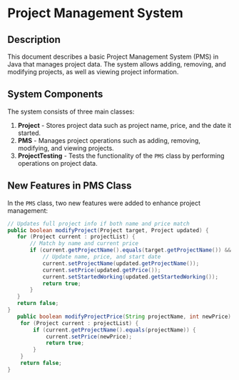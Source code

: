 # Project Management System

## Description

This document describes a basic Project Management System (PMS) in Java that manages project data. The system allows adding, removing, and modifying projects, as well as viewing project information.

## System Components
The system consists of three main classes:

1. **Project** - Stores project data such as project name, price, and the date it started.
2. **PMS** - Manages project operations such as adding, removing, modifying, and viewing projects.
3. **ProjectTesting** - Tests the functionality of the `PMS` class by performing operations on project data.

## New Features in PMS Class

In the `PMS` class, two new features were added to enhance project management:

```java
// Updates full project info if both name and price match
public boolean modifyProject(Project target, Project updated) {
   for (Project current : projectList) {
       // Match by name and current price
       if (current.getProjectName().equals(target.getProjectName()) && current.getPrice() == target.getPrice()) {
           // Update name, price, and start date
           current.setProjectName(updated.getProjectName());
           current.setPrice(updated.getPrice());
           current.setStartedWorking(updated.getStartedWorking());
           return true;
       }
   }
   return false;
}
   public boolean modifyProjectPrice(String projectName, int newPrice) {
    for (Project current : projectList) {
        if (current.getProjectName().equals(projectName)) {
            current.setPrice(newPrice);
            return true;
        }
    }
    return false;
}
```
